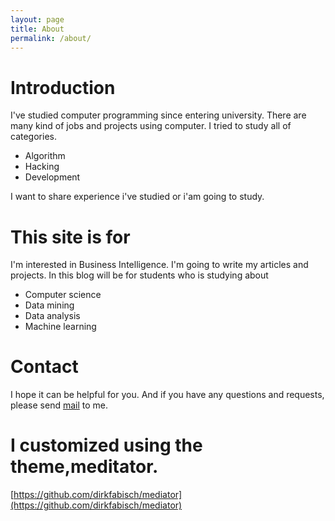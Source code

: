 ```yaml
---
layout: page
title: About
permalink: /about/
---
```


# Introduction
I've studied computer programming since entering university. 
There are many kind of jobs and projects using computer. 
I tried to study all of categories.

- Algorithm
- Hacking
- Development

I want to share experience i've studied or i'am going to study.

# This site is for
I'm interested in Business Intelligence. I'm going to write my articles and projects.
In this blog will be for students who is studying about

- Computer science
- Data mining
- Data analysis
- Machine learning

# Contact
I hope it can be helpful for you.
And if you have any questions and requests, please send [mail](shephexd@gmail.com) to me.

# I customized using the theme,meditator.
[https://github.com/dirkfabisch/mediator](https://github.com/dirkfabisch/mediator) 
